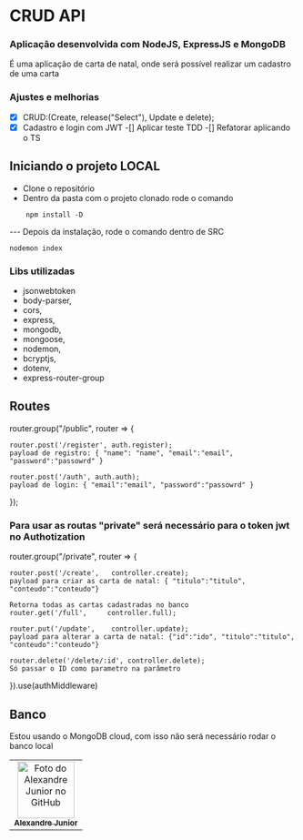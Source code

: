 # CRUD API

### Aplicação desenvolvida com NodeJS, ExpressJS e MongoDB

É uma aplicação de carta de natal, onde será possível realizar um cadastro de uma carta 

### Ajustes e melhorias

-[X] CRUD:(Create, release("Select"), Update e delete);
-[X] Cadastro e login com JWT
-[] Aplicar teste TDD
-[] Refatorar aplicando o TS

## Iniciando o projeto LOCAL
- Clone o repositório
- Dentro da pasta com o projeto clonado rode o comando

```
    npm install -D

```
--- Depois da instalação, rode o comando dentro de SRC 

```
nodemon index

```

### Libs utilizadas

* jsonwebtoken
* body-parser,
* cors,
* express,
* mongodb,
* mongoose,
* nodemon,
* bcryptjs,
* dotenv,
* express-router-group

## Routes

router.group("/public", router => {
    
    router.post('/register', auth.register);
    payload de registro: { "name": "name", "email":"email", "password":"passowrd" }
    
    router.post('/auth', auth.auth);
    payload de login: { "email":"email", "password":"passowrd" }

});

### Para usar as routas "private" será necessário para o token jwt no Authotization

router.group("/private", router => {

    router.post('/create',   controller.create);
    payload para criar as carta de natal: { "titulo":"titulo", "conteudo":"conteudo"}
    
    Retorna todas as cartas cadastradas no banco
    router.get('/full',     controller.full);
    
    router.put('/update',    controller.update);
    payload para alterar a carta de natal: {"id":"ido", "titulo":"titulo", "conteudo":"conteudo"}
    
    router.delete('/delete/:id', controller.delete);
    Só passar o ID como parametro na parâmetro

}).use(authMiddleware)

## Banco

Estou usando o MongoDB cloud, com isso não será necessário rodar o banco local


<table>
  <tr>
    <td align="center">
      <a href="#">
        <img src="https://avatars.githubusercontent.com/u/35452628" width="100px;" alt="Foto do Alexandre Junior no GitHub"/><br>
        <sub>
          <b>Alexandre Junior</b>
        </sub>
      </a>
    </td>
  </tr>
</table>
